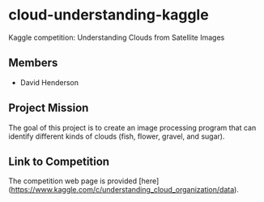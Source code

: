 # cloud-understanding-kaggle
Kaggle competition: Understanding Clouds from Satellite Images
## Members
- David Henderson
## Project Mission
The goal of this project is to create an image processing program that can identify different kinds of clouds (fish, flower, gravel, and sugar).
## Link to Competition
The competition web page is provided [here] (https://www.kaggle.com/c/understanding_cloud_organization/data).
